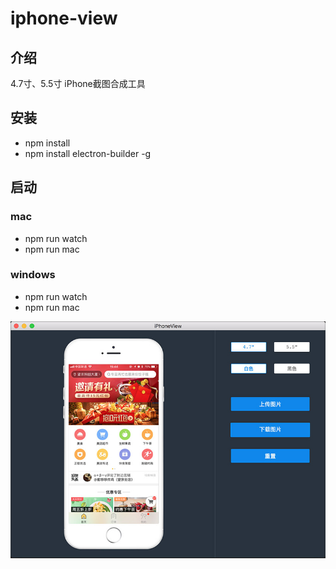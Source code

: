 # iphone-view

## 介绍
4.7寸、5.5寸 iPhone截图合成工具
## 安装
* npm install
* npm install electron-builder -g
## 启动
### mac
* npm run watch
* npm run mac
### windows
* npm run watch
* npm run mac

![result](./app/assets/result.jpg)
